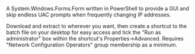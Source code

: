 A System.Windows.Forms.Form written in PowerShell to provide a GUI and skip endless UAC prompts when frequently changing IP addresses.

Download and extract to wherever you want, then create a shortcut to the batch file on your desktop for easy access and tick the "Run as administrator" box within the shortcut's Properties->Advanced.
Requires "Network Configuration Operators" group membership as a minimum.
